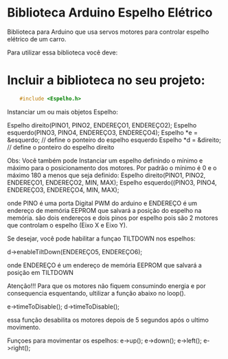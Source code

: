 # Biblioteca Arduino Espelho Elétrico
Biblioteca para Arduino que usa servos motores para controlar espelho elétrico de um carro.

Para utilizar essa biblioteca você deve:

# Incluir a biblioteca no seu projeto:
```c++
    #include <Espelho.h>
```


Instanciar um ou mais objetos Espelho:

Espelho direito(PINO1, PINO2, ENDEREÇO1, ENDEREÇO2);
Espelho esquerdo(PINO3, PINO4, ENDEREÇO3, ENDEREÇO4);
Espelho *e = &esquerdo; // define o ponteiro do espelho esquerdo
Espelho *d =  &direito; // define o ponteiro do espelho direito

Obs: Você também pode Instanciar um espelho definindo o mínimo e máximo para o posicionamento dos motores.
Por padrão o mínimo é 0 e o máximo 180 a menos que seja definido:
Espelho direito(PINO1, PINO2, ENDEREÇO1, ENDEREÇO2, MIN, MAX);
Espelho esquerdo((PINO3, PINO4, ENDEREÇO3, ENDEREÇO4, MIN, MAX);

onde PINO é uma porta Digital PWM do arduino e ENDEREÇO é um endereço de memória EEPROM que salvará a posição do espelho na memória.
são dois endereços e dois pinos por espelho pois são 2 motores que controlam o espelho (Eixo X e Eixo Y).

Se desejar, você pode habilitar a funçao TILTDOWN nos espelhos:

d->enableTiltDown(ENDEREÇO5, ENDEREÇO6);

onde ENDEREÇO é um endereço de memória EEPROM que salvará a posição em TILTDOWN

Atenção!!!
Para que os motores não fiquem consumindo energia e por consequencia esquentando, ultilizar a função abaixo no loop().

e->timeToDisable();
d->timeToDisable();

essa função desabilita os motores depois de 5 segundos após o ultimo movimento.

Funçoes para movimentar os espelhos:
e->up(); 
e->down();
e->left();
e->right();
